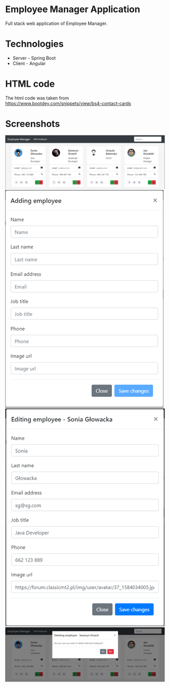 # Employee Manager Application
Full stack web application of Employee Manager.

# Technologies
- Server - Spring Boot
- Client - Angular

# HTML code
The html code was taken from https://www.bootdey.com/snippets/view/bs4-contact-cards

# Screenshots
![alt tag](https://github.com/adrianmydlowski/employeemanager/blob/main/screenshots/main_view.png) </br>
![alt tag](https://github.com/adrianmydlowski/employeemanager/blob/main/screenshots/add_employee.png) </br>
![alt tag](https://github.com/adrianmydlowski/employeemanager/blob/main/screenshots/edit_employee.png) </br>
![alt tag](https://github.com/adrianmydlowski/employeemanager/blob/main/screenshots/delete_employee.png) </br>